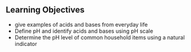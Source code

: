 ## Learning Objectives
- give examples of acids and bases from everyday life
- Define pH and identify acids and bases using pH scale
- Determine the pH level of common household items using a natural indicator
